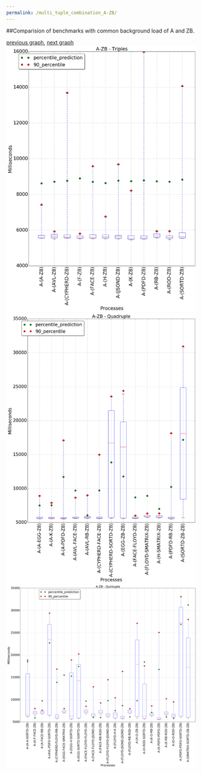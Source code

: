 ```yaml
---
permalink: /multi_tuple_combination_A-ZB/
---
```


##Comparision of benchmarks with common background load of A and ZB.

[previous graph](../multi_tuple_combination_A-SORTD/), [next graph](../multi_tuple_combination_AVL-AVL/)
![graph figure](./images/triple/A/A-ZB_box.png)![graph figure](./images/quadruple/A/A-ZB_box.png)![graph figure](./images/quintuple/A/A-ZB_box.png)